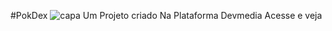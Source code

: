 #PokDex
![capa](https://github.com/user-attachments/assets/e33714e8-1a22-4ab5-bc74-9df4ff277f1b)
  Um Projeto criado Na Plataforma Devmedia
  Acesse e veja
